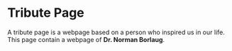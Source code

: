 # Tribute Page
<p>A tribute page is a webpage based on a person who inspired us in our life. This page contain a webpage of <strong>Dr. Norman Borlaug</strong>.


